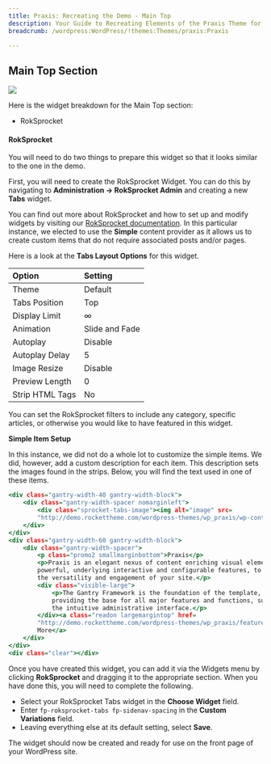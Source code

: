 ```yaml
---
title: Praxis: Recreating the Demo - Main Top
description: Your Guide to Recreating Elements of the Praxis Theme for WordPress
breadcrumb: /wordpress:WordPress/!themes:Themes/praxis:Praxis

---
```


Main Top Section
-----

![][demo]

Here is the widget breakdown for the Main Top section:

* RokSprocket

#### RokSprocket

You will need to do two things to prepare this widget so that it looks similar to the one in the demo.

First, you will need to create the RokSprocket Widget. You can do this by navigating to **Administration -> RokSprocket Admin** and creating a new **Tabs** widget.

You can find out more about RokSprocket and how to set up and modify widgets by visiting our [RokSprocket documentation][roksprocket]. In this particular instance, we elected to use the **Simple** content provider as it allows us to create custom items that do not require associated posts and/or pages.

Here is a look at the **Tabs Layout Options** for this widget.

| Option          | Setting        |
| :-------------- | :------------  |
| Theme           | Default        |
| Tabs Position   | Top            |
| Display Limit   | ∞              |
| Animation       | Slide and Fade |
| Autoplay        | Disable        |
| Autoplay Delay  | 5              |
| Image Resize    | Disable        |
| Preview Length  | 0              |
| Strip HTML Tags | No             |

You can set the RokSprocket filters to include any category, specific articles, or otherwise you would like to have featured in this widget.

**Simple Item Setup**

In this instance, we did not do a whole lot to customize the simple items. We did, however, add a custom description for each item. This description sets the images found in the strips. Below, you will find the text used in one of these items.

~~~ .html
<div class="gantry-width-40 gantry-width-block">
    <div class="gantry-width-spacer nomarginleft">
        <div class="sprocket-tabs-image"><img alt="image" src=
        "http://demo.rockettheme.com/wordpress-themes/wp_praxis/wp-content/rockettheme/rt_praxis_wp/frontpage/roksprocket-tabs/img1.jpg"></div>
    </div>
</div>
<div class="gantry-width-60 gantry-width-block">
    <div class="gantry-width-spacer">
        <p class="promo2 smallmarginbottom">Praxis</p>
        <p>Praxis is an elegant nexus of content enriching visual elements and
        powerful, underlying interactive and configurable features, to maximize
        the versatility and engagement of your site.</p>
        <div class="visible-large">
            <p>The Gantry Framework is the foundation of the template,
            providing the base for all major features and functions, such as
            the intuitive administrative interface.</p>
        </div><a class="readon largemargintop" href=
        "http://demo.rockettheme.com/wordpress-themes/wp_praxis/features/">Read
        More</a>
    </div>
</div>
<div class="clear"></div>
~~~

Once you have created this widget, you can add it via the Widgets menu by clicking **RokSprocket** and dragging it to the appropriate section. When you have done this, you will need to complete the following.

* Select your RokSprocket Tabs widget in the **Choose Widget** field.
* Enter `fp-roksprocket-tabs fp-sidenav-spacing` in the **Custom Variations** field.
* Leaving everything else at its default setting, select **Save**.

The widget should now be created and ready for use on the front page of your WordPress site.

[demo]: assets/demo_7.jpeg
[roksprocket]: ../../plugins/roksprocket/
